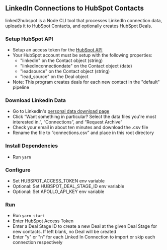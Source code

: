 ## LinkedIn Connections to HubSpot Contacts

linked2hubspot is a Node CLI tool that processes LinkedIn connection data, uploads it to HubSpot Contacts, and optionally creates HubSpot Deals.

### Setup HubSpot API

-   Setup an access token for the [HubSpot API](https://developers.hubspot.com/docs/api/overview)
-   Your HubSpot account must be setup with the following properties:
    -   "linkedin" on the Contact object (string)
    -   "linkedinconnectiondate" on the Contact object (date)
    -   "leadsource" on the Contact object (string)
    -   "lead_source" on the Deal object
-   Note: This program creates deals for each new contact in the "default" pipeline

### Download LinkedIn Data

-   Go to LinkedIn's [personal data download page](https://www.linkedin.com/mypreferences/d/download-my-data)
-   Click “Want something in particular? Select the data files you're most interested in.”, “Connections”, and “Request Archive”
-   Check your email in about ten minutes and download the .csv file
-   Rename the file to “connections.csv” and place in this root directory

### Install Dependencies

-   Run `yarn`

### Configure

-   Set HUBSPOT_ACCESS_TOKEN env variable
-   Optional: Set HUBSPOT_DEAL_STAGE_ID env variable
-   Optional: Set APOLLO_API_KEY env variable

### Run

-   Run `yarn start`
-   Enter HubSpot Access Token
-   Enter a Deal Stage ID to create a new Deal at the given Deal Stage for new contacts. If left blank, no Deal will be created
-   Enter "y" or "n" for each Linked In Connection to import or skip each connection respectively
